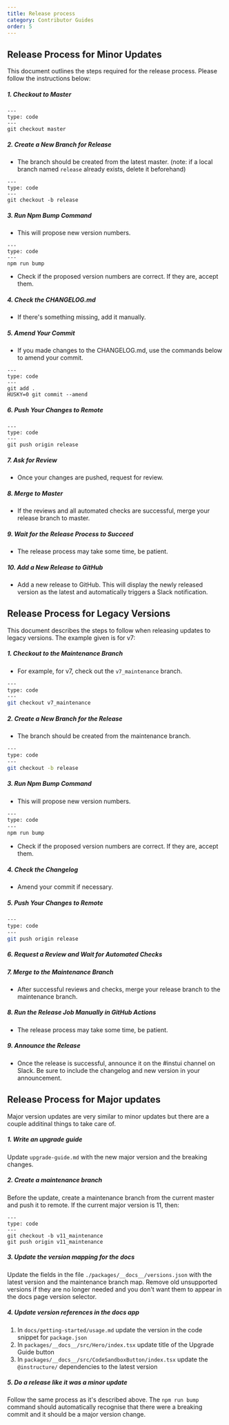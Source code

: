 ```yaml
---
title: Release process
category: Contributor Guides
order: 5
---
```


## Release Process for Minor Updates

This document outlines the steps required for the release process. Please follow the instructions below:

##### 1. Checkout to Master

```text
---
type: code
---
git checkout master
```

##### 2. Create a New Branch for Release

- The branch should be created from the latest master. (note: if a local branch named `release` already exists, delete it beforehand)

```text
---
type: code
---
git checkout -b release
```

##### 3. Run Npm Bump Command

- This will propose new version numbers.

```text
---
type: code
---
npm run bump
```

- Check if the proposed version numbers are correct. If they are, accept them.

##### 4. Check the CHANGELOG.md

- If there's something missing, add it manually.

##### 5. Amend Your Commit

- If you made changes to the CHANGELOG.md, use the commands below to amend your commit.

```text
---
type: code
---
git add .
HUSKY=0 git commit --amend
```

##### 6. Push Your Changes to Remote

```text
---
type: code
---
git push origin release
```

##### 7. Ask for Review

- Once your changes are pushed, request for review.

##### 8. Merge to Master

- If the reviews and all automated checks are successful, merge your release branch to master.

##### 9. Wait for the Release Process to Succeed

- The release process may take some time, be patient.

##### 10. Add a New Release to GitHub

- Add a new release to GitHub. This will display the newly released version as the latest and automatically triggers a Slack notification.

## Release Process for Legacy Versions

This document describes the steps to follow when releasing updates to legacy versions. The example given is for v7:

##### 1. Checkout to the Maintenance Branch

- For example, for v7, check out the `v7_maintenance` branch.

```bash
---
type: code
---
git checkout v7_maintenance
```

##### 2. Create a New Branch for the Release

- The branch should be created from the maintenance branch.

```bash
---
type: code
---
git checkout -b release
```

##### 3. Run Npm Bump Command

- This will propose new version numbers.

```bash
---
type: code
---
npm run bump
```

- Check if the proposed version numbers are correct. If they are, accept them.

##### 4. Check the Changelog

- Amend your commit if necessary.

##### 5. Push Your Changes to Remote

```bash
---
type: code
---
git push origin release
```

##### 6. Request a Review and Wait for Automated Checks

##### 7. Merge to the Maintenance Branch

- After successful reviews and checks, merge your release branch to the maintenance branch.

##### 8. Run the Release Job Manually in GitHub Actions

- The release process may take some time, be patient.

##### 9. Announce the Release

- Once the release is successful, announce it on the #instui channel on Slack. Be sure to include the changelog and new version in your announcement.

## Release Process for Major updates

Major version updates are very similar to minor updates but there are a couple additinal things to take care of.

##### 1. Write an upgrade guide

Update `upgrade-guide.md` with the new major version and the breaking changes.

##### 2. Create a maintenance branch

Before the update, create a maintenance branch from the current master and push it to remote. If the current major version is 11, then:

```text
---
type: code
---
git checkout -b v11_maintenance
git push origin v11_maintenance
```

##### 3. Update the version mapping for the docs

Update the fields in the file `./packages/__docs__/versions.json` with the latest version and the maintenance branch map. Remove old unsupported versions if they are no longer needed and you don't want them to appear in the docs page version selector.

##### 4. Update version references in the docs app

1. In `docs/getting-started/usage.md` update the version in the code snippet for `package.json`
2. In `packages/__docs__/src/Hero/index.tsx` update title of the Upgrade Guide button
3. In `packages/__docs__/src/CodeSandboxButton/index.tsx` update the `@instructure/` dependencies to the latest version

##### 5. Do a release like it was a minor update

Follow the same process as it's described above. The `npm run bump` command should automatically recognise that there were a breaking commit and it should be a major version change.

